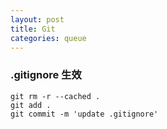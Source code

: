 ```yaml
---
layout: post
title: Git
categories: queue
---
```



### .gitignore 生效

```
git rm -r --cached .
git add .
git commit -m 'update .gitignore'
```